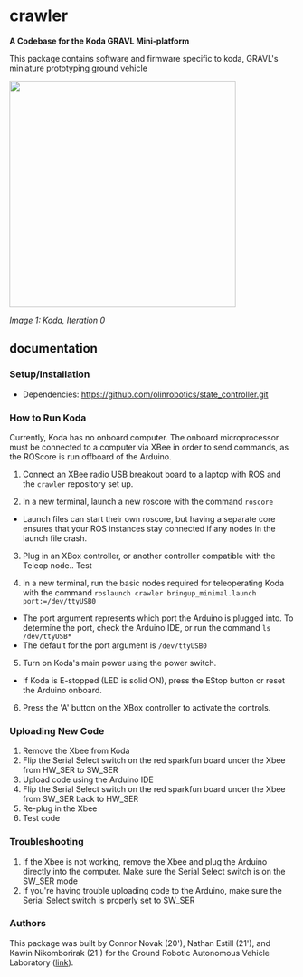 # crawler
**A Codebase for the Koda GRAVL Mini-platform**

This package contains software and firmware specific to koda, GRAVL's miniature
prototyping ground vehicle

<img src="https://lh3.googleusercontent.com/Jx1OQg4AAH1TizGKpdFJIWJzOM1vo685XgYTWU95Av1HF5BUWwxS8cGzk8nvpuet6Gna2lvbTxpi2G6mdRw2R_2TdJpQuo_9b9-MwRltptuHaXnXMHdIBqKRYLPDcgkr1N1zLTyi2vOLsDmTJvDfJbxp70PfpnkkFRH41RxhJDAhgZ3w6NtVWjFsZlS_mik2-1JKsx0_eyUGYM5lwi-rbeaDPIIwna_nReINlVVLEPGuM7SrccHoSi1tur4QrrEq43-ADs8lF78j-3EalirCbOvOkU3bgqljQYcVaIfQpFkQU_1FNaIts122rshhFGtB8WuzIWW2euLrsOZrn2ilZ-4J3sIizO0bxluezjKNUrjIEZpkMbMb-72mGM3Q7DdFiGdPKtKW9MUqrFOMBIf31hgKjXnBKgzHsiLZ44s9Xb25_i9CDOeblnVeyTMPs6G904XoXEi6DHid_sbyPHk2lGAfdNYPi0Wmd5R9euZxRj56PmZM_hl6B_KHBJ65Wh-R1pvU_16DcuwfAvir787EtqMjBeJMLEcZOAnQ27JrVjFp36MqFnzCQQ_IbCV1BaWu-uu-nRHzgzNBmGCp3zqSrOZEdBKebARhyxHZq4MuFXRiKqGEMl_aZDV_Um_mEg976Ia8muaGFcwJ072vikmc35y0EfDFsSo=w1279-h959-no" width=400/>

_Image 1: Koda, Iteration 0_

## documentation

### Setup/Installation
+ Dependencies: https://github.com/olinrobotics/state_controller.git

### How to Run Koda

Currently, Koda has no onboard computer. The onboard microprocessor must be connected to a computer via XBee in order to send commands, as the ROScore is run offboard of the Arduino.

1. Connect an XBee radio USB breakout board to a laptop with ROS and the `crawler` repository set up.

2. In a new terminal, launch a new roscore with the command `roscore`

* Launch files can start their own roscore, but having a separate core ensures that your ROS instances stay connected if any nodes in the launch file crash.

3. Plug in an XBox controller, or another controller compatible with the Teleop node.. Test

4.  In a new terminal, run the basic nodes required for teleoperating Koda with the command `roslaunch crawler bringup_minimal.launch port:=/dev/ttyUSB0`

* The port argument represents which port the Arduino is plugged into. To determine the port, check the Arduino IDE, or run the command `ls /dev/ttyUSB*`
* The default for the port argument is `/dev/ttyUSB0`

5. Turn on Koda's main power using the power switch.

* If Koda is E-stopped (LED is solid ON), press the EStop button or reset the Arduino onboard.

6. Press the 'A' button on the XBox controller to activate the controls.

### Uploading New Code
1. Remove the Xbee from Koda
2. Flip the Serial Select switch on the red sparkfun board under the Xbee from HW_SER to SW_SER
3. Upload code using the Arduino IDE
4. Flip the Serial Select switch on the red sparkfun board under the Xbee from SW_SER back to HW_SER
5. Re-plug in the Xbee
6. Test code

### Troubleshooting
1. If the Xbee is not working, remove the Xbee and plug the Arduino directly into the computer. Make sure the Serial Select switch is on the SW_SER mode
2. If you're having trouble uploading code to the Arduino, make sure the Serial Select switch is properly set to SW_SER

### Authors

This package was built by Connor Novak (20'), Nathan Estill (21'), and Kawin Nikomborirak (21') for the Ground Robotic Autonomous Vehicle Laboratory
([link](https://github.com/olinrobotics/gravl/wiki)).
